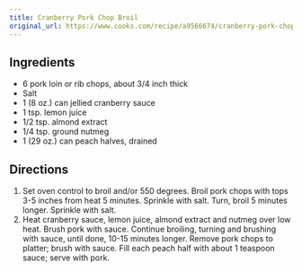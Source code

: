 ```yaml
---
title: Cranberry Pork Chop Broil
original_url: https://www.cooks.com/recipe/a9566674/cranberry-pork-chop-broil.html
---
```


## Ingredients

* 6 pork loin or rib chops, about 3/4 inch thick
* Salt
* 1 (8 oz.) can jellied cranberry sauce
* 1 tsp. lemon juice
* 1/2 tsp. almond extract
* 1/4 tsp. ground nutmeg
* 1 (29 oz.) can peach halves, drained

## Directions

1. Set oven control to broil and/or 550 degrees. Broil pork chops with tops 3-5 inches from heat 5 minutes. Sprinkle with salt. Turn, broil 5 minutes longer. Sprinkle with salt.
1. Heat cranberry sauce, lemon juice, almond extract and nutmeg over low heat. Brush pork with sauce. Continue broiling, turning and brushing with sauce, until done, 10-15 minutes longer. Remove pork chops to platter; brush with sauce. Fill each peach half with about 1 teaspoon sauce; serve with pork.